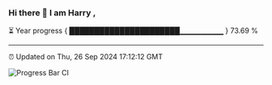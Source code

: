 ### Hi there 👋 I am Harry , 

⏳ Year progress { ██████████████████████▁▁▁▁▁▁▁▁ } 73.69 %

---

⏰ Updated on Thu, 26 Sep 2024 17:12:12 GMT

![Progress Bar CI](https://github.com/duykhang68/duykhang68/workflows/Progress%20Bar%20CI/badge.svg)

